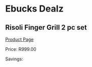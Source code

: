 
# Ebucks Dealz
## Risoli Finger Grill 2 pc set
[Product Page](https://www.ebucks.com/web/shop/productSelected.do?prodId=1204058838&catId=704983235)

Price: R999.00

Savings: 


	